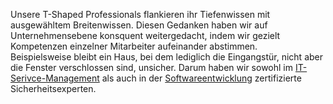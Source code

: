 ﻿Unsere T-Shaped Professionals flankieren ihr Tiefenwissen mit ausgewähltem Breitenwissen. Diesen Gedanken haben wir auf
Unternehmensebene konsquent weitergedacht, indem wir gezielt Kompetenzen einzelner Mitarbeiter aufeinander abstimmen. \
Beispielsweise bleibt ein Haus, bei dem lediglich die Eingangstür, nicht aber die Fenster verschlossen sind,
 unsicher. Darum haben wir sowohl im <a href="https://www.teletrust.de/tisp" target="_blank">IT-Serivce-Management</a>
als auch in der <a href="https://www.teletrust.de/tpsse" target="_blank">Softwareentwicklung</a>
zertifizierte Sicherheitsexperten.
